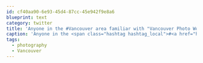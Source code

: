 ```yaml
---
id: cf40aa90-6e93-45d4-87cc-45e942f9e8a6
blueprint: text
category: twitter
title: 'Anyone in the #Vancouver area familiar with "Vancouver Photo Workshops"? #photography'
caption: 'Anyone in the <span class="hashtag hashtag_local">#<a href="http://tweettemp.darylchymko.ca/?tag=vancouver">Vancouver</a> area familiar with "Vancouver Photo Workshops"? <span class="hashtag hashtag_local">#<a href="http://tweettemp.darylchymko.ca/?tag=photography">photography</a>'
tags:
  - photography
  - Vancouver
---
```

